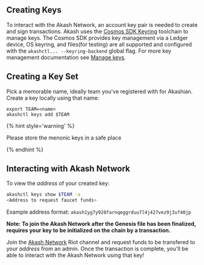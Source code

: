 Creating Keys
-------------

To interact with the Akash Network, an account key pair is needed to create and sign transactions. Akash uses the [Cosmos SDK Keyring](https://hub.cosmos.network/master/delegators/delegator-guide-cli.html#cosmos-accounts) toolchain to manage keys. The Cosmos SDK provides key management via a Ledger device, OS keyring, and files(for testing) are all supported and configured with the `akashctl... --keyring-backend` global flag. For more key management documentation see [Manage keys](usage/cli/keys.md).

## Creating a Key Set

Pick a memorable name, ideally team you've registered with for Akashian. Create a key locally using that name:

```
export TEAM=<name>
akashctl keys add $TEAM
```

{% hint style='warning' %}

Please store the menonic keys in a safe place

{% endhint %}

## Interacting with Akash Network

To view the *address* of your created key:
```sh
akashctl keys show $TEAM -a
<Address to request faucet funds>
```

Example address format: `akash1yg7y928farnqeggrduu7l4j427vez9j3uf40jp`

**Note: To join the Akash Network after the Genesis file has been finalized, requires your key to be initialized on the chain by a transaction.**

Join the [Akash Network](https://riot.im/app/#/room/#akashnet:matrix.org) Riot channel and request funds to be transfered to your *address* from an admin. Once the transaction is complete, you'll be able to interact with the Akash Network using that key!
